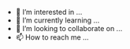 
- 👀 I’m interested in ...
- 🌱 I’m currently learning ...
- 💞️ I’m looking to collaborate on ...
- 📫 How to reach me ...

<!---
White1313devil/White1313devil is a ✨ special ✨ repository because its `README.md` (this file) appears on your GitHub profile.
You can click the Preview link to take a look at your changes.
--->

